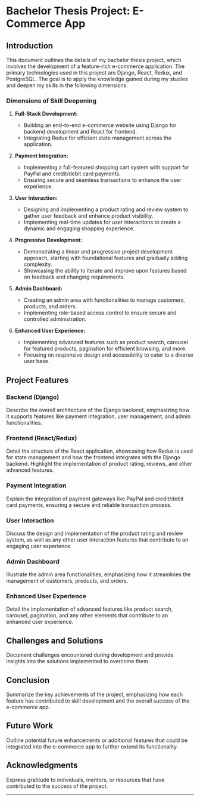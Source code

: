 # Bachelor Thesis Project: E-Commerce App

## Introduction
This document outlines the details of my bachelor thesis project, which involves the development of a feature-rich e-commerce application. The primary technologies used in this project are Django, React, Redux, and PostgreSQL. The goal is to apply the knowledge gained during my studies and deepen my skills in the following dimensions:

### Dimensions of Skill Deepening
1. **Full-Stack Development:**
   - Building an end-to-end e-commerce website using Django for backend development and React for frontend.
   - Integrating Redux for efficient state management across the application.

2. **Payment Integration:**
   - Implementing a full-featured shopping cart system with support for PayPal and credit/debit card payments.
   - Ensuring secure and seamless transactions to enhance the user experience.

3. **User Interaction:**
   - Designing and implementing a product rating and review system to gather user feedback and enhance product visibility.
   - Implementing real-time updates for user interactions to create a dynamic and engaging shopping experience.

4. **Progressive Development:**
   - Demonstrating a linear and progressive project development approach, starting with foundational features and gradually adding complexity.
   - Showcasing the ability to iterate and improve upon features based on feedback and changing requirements.

5. **Admin Dashboard:**
   - Creating an admin area with functionalities to manage customers, products, and orders.
   - Implementing role-based access control to ensure secure and controlled administration.

6. **Enhanced User Experience:**
   - Implementing advanced features such as product search, carousel for featured products, pagination for efficient browsing, and more.
   - Focusing on responsive design and accessibility to cater to a diverse user base.

## Project Features

### Backend (Django)
Describe the overall architecture of the Django backend, emphasizing how it supports features like payment integration, user management, and admin functionalities.

### Frontend (React/Redux)
Detail the structure of the React application, showcasing how Redux is used for state management and how the frontend integrates with the Django backend. Highlight the implementation of product rating, reviews, and other advanced features.

### Payment Integration
Explain the integration of payment gateways like PayPal and credit/debit card payments, ensuring a secure and reliable transaction process.

### User Interaction
Discuss the design and implementation of the product rating and review system, as well as any other user interaction features that contribute to an engaging user experience.

### Admin Dashboard
Illustrate the admin area functionalities, emphasizing how it streamlines the management of customers, products, and orders.

### Enhanced User Experience
Detail the implementation of advanced features like product search, carousel, pagination, and any other elements that contribute to an enhanced user experience.

## Challenges and Solutions
Document challenges encountered during development and provide insights into the solutions implemented to overcome them.

## Conclusion
Summarize the key achievements of the project, emphasizing how each feature has contributed to skill development and the overall success of the e-commerce app.

## Future Work
Outline potential future enhancements or additional features that could be integrated into the e-commerce app to further extend its functionality.

## Acknowledgments
Express gratitude to individuals, mentors, or resources that have contributed to the success of the project.

---

